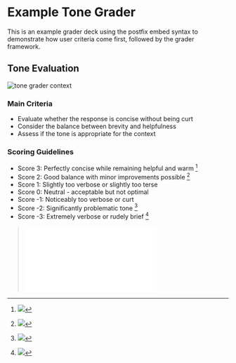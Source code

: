# Example Tone Grader

This is an example grader deck using the postfix embed syntax to demonstrate how
user criteria come first, followed by the grader framework.

## Tone Evaluation

![tone grader context](./example-tone-grader.deck.toml#contexts)

### Main Criteria

- Evaluate whether the response is concise without being curt
- Consider the balance between brevity and helpfulness
- Assess if the tone is appropriate for the context

### Scoring Guidelines

- Score 3: Perfectly concise while remaining helpful and warm [^perfect-concise]
- Score 2: Good balance with minor improvements possible [^good-balance]
- Score 1: Slightly too verbose or slightly too terse
- Score 0: Neutral - acceptable but not optimal
- Score -1: Noticeably too verbose or curt
- Score -2: Significantly problematic tone [^too-verbose]
- Score -3: Extremely verbose or rudely brief [^too-curt]

[^perfect-concise]: ![](./example-tone-grader.deck.toml#samples.perfect-concise)

[^good-balance]: ![](./example-tone-grader.deck.toml#samples.good-balance)

[^too-verbose]: ![](./example-tone-grader.deck.toml#samples.too-verbose)

[^too-curt]: ![](./example-tone-grader.deck.toml#samples.too-curt)

> ![grader evaluation framework](./grader-base.deck.md#grader-evaluation)
